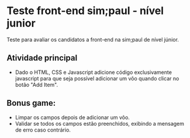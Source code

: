 # Teste front-end sim;paul - nível junior
Teste para avaliar os candidatos a front-end na sim;paul de nível júnior.
## Atividade principal
- Dado o HTML, CSS e Javascript adicione código exclusivamente javascript para que seja possível adicionar um vôo quando clicar no botão "Add Item".
## Bonus game:
- Limpar os campos depois de adicionar um vôo.
- Validar se todos os campos estão preenchidos, exibindo a mensagem de erro caso contrário.

